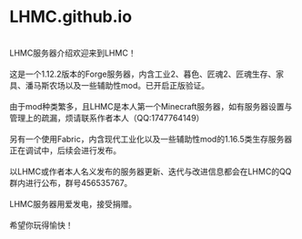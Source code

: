 # LHMC.github.io
<br/>LHMC服务器介绍欢迎来到LHMC！
<br/>
<br/>这是一个1.12.2版本的Forge服务器，内含工业2、暮色、匠魂2、匠魂生存、家具、潘马斯农场以及一些辅助性mod。已开启正版验证。
<br/>
<br/>由于mod种类繁多，且LHMC是本人第一个Minecraft服务器，如有服务器设置与管理上的疏漏，烦请联系作者本人（QQ:1747764149）
<br/>
<br/>另有一个使用Fabric，内含现代工业化以及一些辅助性mod的1.16.5类生存服务器正在调试中，后续会进行发布。
<br/>
<br/>以LHMC或作者本人名义发布的服务器更新、迭代与改进信息都会在LHMC的QQ群内进行公布，群号456535767。
<br/>
<br/>LHMC服务器用爱发电，接受捐赠。
<br/>
<br/>希望你玩得愉快！

